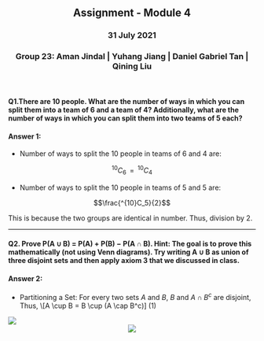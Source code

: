<h2><p align=center> Assignment - Module 4 </p></h2>
<h3><p align=center> 31 July 2021 </p></h3>
<h3><p align=center> Group 23: Aman Jindal | Yuhang Jiang | Daniel Gabriel Tan | Qining Liu </p></h3>
<br>

#### Q1.There are 10 people. What are the number of ways in which you can split them into a team of 6 and a team of 4? Additionally, what are the number of ways in which you can split them into two teams of 5 each?

#### Answer 1:

- Number of ways to split the 10 people in teams of 6 and 4 are:
    
$$^{10}C_6\,=\,^{10}C_4$$

- Number of ways to split the 10 people in teams of 5 and 5 are:
  
$$\frac{^{10}C_5}{2}$$
  
This is because the two groups are identical in number. Thus, division by 2.


<hr style="height:1.5px;color:black;background-color:black">

#### Q2.  Prove P(A ∪ B) = P(A) + P(B) − P(A ∩ B). Hint: The goal is to prove this mathematically (not using Venn diagrams). Try writing A ∪ B as union of three disjoint sets and then apply axiom 3 that we discussed in class.

#### Answer 2:

- Partitioning a Set: For every two sets $A$ and $B$, $B$ and $A \cap B^c$ are disjoint, Thus,
  \\[A \cup B = B \cup (A \cap B^c)\]    (1)

<img src="https://render.githubusercontent.com/render/math?math=$$\frac{1}{2}5$$">

<!-- $$\frac{4}{5}$$ --> <div align="center"><img style="background: white;" src="https://render.githubusercontent.com/render/math?math="></div>





























